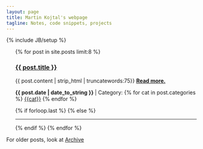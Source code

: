 ```yaml
---
layout: page
title: Martin Kojtal's webpage
tagline: Notes, code snippets, projects
---
```

{% include JB/setup %}

<div class="container-fluid">
  <div class="row-fluid">
      <div class="span9">
          <ul >
              {% for post in site.posts limit:8 %}
              <h3><a class="post_link" href="{{ BASE_PATH }}{{ post.url }}">{{ post.title }}</a></h3>
              <p>
                {{ post.content | strip_html | truncatewords:75}}
                <a href="{{ post.url }}"><strong> Read more.</strong></a><br/>
              </p>
              <p>
                <strong>
                    {{ post.date | date_to_string }}
                </strong>
                | Category: {% for cat in post.categories %} <a href="/pages/nav/categories.html#{{cat}}-ref">{{cat}}</a> {% endfor %}
              </p>
              {% if forloop.last %}
              {% else %}
                <hr>
              {% endif %}
              {% endfor %}
          </ul>
          <div> For older posts, look at <a href="/pages/nav/archive.html">Archive</a></div>
      </div>
      <!--
      <div class="span2 offset 1">
          <h4>Categories</h4>
          <ul class="tag_box inline">
              {% assign categories_list = site.categories %}
              {% include JB/categories_list %}
          </ul>
      </div>
      -->
  </div>
</div>




